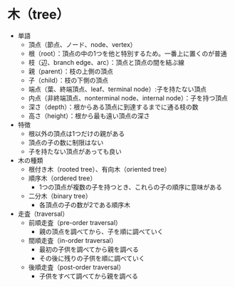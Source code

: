# 木（tree）

- 単語
    - 頂点（節点、ノード、node、vertex）
    - 根（root）：頂点の中の1つを他と特別するため。一番上に置くのが普通
    - 枝（辺、branch edge、arc）：頂点と頂点の間を結ぶ線
    - 親（parent）：枝の上側の頂点
    - 子（child）：枝の下側の頂点
    - 端点（葉、終端頂点、leaf、terminal node）:子を持たない頂点
    - 内点（非終端頂点、nonterminal node、internal node）：子を持つ頂点
    - 深さ（depth）：根からある頂点に到達するまでに通る枝の数
    - 高さ（height）：根から最も遠い頂点の深さ
- 特徴
    - 根以外の頂点は1つだけの親がある
    - 頂点の子の数に制限はない
    - 子を持たない頂点があっても良い
- 木の種類
    - 根付き木（rooted tree）、有向木（oriented tree）
    - 順序木（ordered tree）
        - 1つの頂点が複数の子を持つとき、これらの子の順序に意味がある
    - 二分木（binary tree）
        - 各頂点の子の数が2である順序木
- 走査（traversal）
    - 前順走査（pre-order traversal）
        - 親の頂点を調べてから、子を順に調べていく
    - 間順走査（in-order traversal）
        - 最初の子供を調べてから親を調べる
        - その後に残りの子供を順に調べていく
    - 後順走査（post-order traversal）
        - 子供をすべて調べてから親を調べる